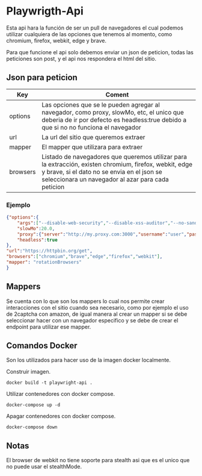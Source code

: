 # Playwrigth-Api

Esta api hara la función de ser un pull de navegadores el cual podemos utilizar cualquiera de las opciones que tenemos al momento, como chromium, firefox, webkit, edge y brave.

Para que funcione el api solo debemos enviar un json de peticion, todas las peticiones son post, y el api nos respondera el html del sitio.

## Json para peticion

| Key     | Coment                                                                      |
|---------|-----------------------------------------------------------------------------|
| options | Las opciones que se le pueden agregar al navegador, como proxy, slowMo, etc, el unico que deberia de ir por defecto es headless:true debido a que si no no funciona el navegador |
| url     | La url del sitio que queremos extraer                                       |
| mapper   | El mapper que utilizara para extraer                                    |
| browsers | Listado de navegadores que queremos utilizar para la extracción, existen chromium, firefox, webkit, edge y brave, si el dato no se envia en el json se seleccionara un navegador al azar para cada peticion                    |

### Ejemplo
```json
{"options":{
    "args":["--disable-web-security","--disable-xss-auditor","--no-sandbox","--enable-automation\u003dfalse","--disable-setuid-sandbox","--no-first-run"],
    "slowMo":20.0,
    "proxy":{"server":"http://my.proxy.com:3000","username":"user","password":"pass"},
    "headless":true
},
"url":"https://httpbin.org/get",
"browsers":["chromium","brave","edge","firefox","webkit"],
"mapper": "rotationBrowsers"
}
```

## Mappers

Se cuenta con lo que son los mappers lo cual nos permite crear interacciones con el sitio cuando sea necesario, como por ejemplo el uso de 2captcha con amazon, de igual manera al crear un mapper si se debe seleccionar hacer con un navegador especifico y se debe de crear el endpoint para utilizar ese mapper.

## Comandos Docker

Son los utilizados para hacer uso de la imagen docker localmente.

Construir imagen.
```shell
docker build -t playwright-api .
```

Utilizar contenedores con docker compose.
```shell
docker-compose up -d
```

Apagar contenedores con docker compose.
```shell
docker-compose down
```

## Notas

El browser de webkit no tiene soporte para stealth asi que es el unico que no puede usar el stealthMode.